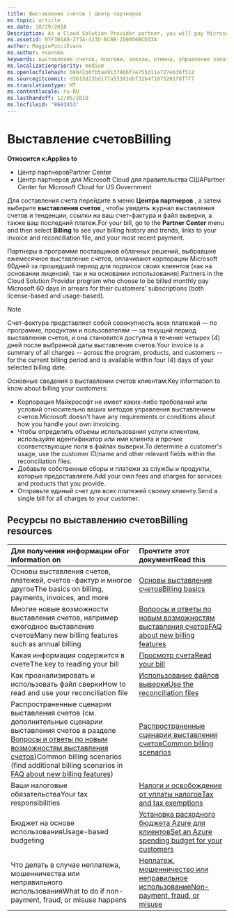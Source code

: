 ```yaml
---
title: Выставление счетов | Центр партнеров
ms.topic: article
ms.date: 10/29/2018
Description: As a Cloud Solution Provider partner, you will pay Microsoft 60 days in arrears for the license-based and usage-based subscriptions of your customers.
ms.assetid: 97F3B1A0-277A-423D-BC8B-2D0056BCD33A
author: MaggiePucciEvans
ms.author: evansma
keywords: выставление счетов, платежи, заказы, отмена, управление заказами, неоплата, мошенничество, ненадлежащее использование, налоги, освобождение от уплаты налогов, файлы выверки, файл выверки
ms.localizationpriority: medium
ms.openlocfilehash: b8041b6fb5ae913786bf7e755d11e727e636f518
ms.sourcegitcommit: d3613d23bd177a53381ebf32b4f1075201f8f7f7
ms.translationtype: MT
ms.contentlocale: ru-RU
ms.lasthandoff: 12/05/2018
ms.locfileid: "8683453"
---
```

# <a name="billing"></a><span data-ttu-id="47a74-103">Выставление счетов</span><span class="sxs-lookup"><span data-stu-id="47a74-103">Billing</span></span>

**<span data-ttu-id="47a74-104">Относится к:</span><span class="sxs-lookup"><span data-stu-id="47a74-104">Applies to</span></span>**

-  <span data-ttu-id="47a74-105">Центр партнеров</span><span class="sxs-lookup"><span data-stu-id="47a74-105">Partner Center</span></span>
-  <span data-ttu-id="47a74-106">Центр партнеров для Microsoft Cloud для правительства США</span><span class="sxs-lookup"><span data-stu-id="47a74-106">Partner Center for Microsoft Cloud for US Government</span></span>
 
 
<span data-ttu-id="47a74-107">Для составления счета перейдите в меню **Центра партнеров** , а затем выберите **выставления счетов** , чтобы увидеть журнал выставления счетов и тенденции, ссылки на ваш счет-фактура и файл выверки, а также ваш последний платеж.</span><span class="sxs-lookup"><span data-stu-id="47a74-107">For your bill, go to the **Partner Center** menu and then select **Billing** to see your billing history and trends, links to your invoice and reconciliation file, and your most recent payment.</span></span>

<span data-ttu-id="47a74-108">Партнеры в программе поставщиков облачных решений, выбравшие ежемесячное выставление счетов, оплачивают корпорации Microsoft 60дней за прошедший период для подписок своих клиентов (как на основании лицензий, так и на основании использования).</span><span class="sxs-lookup"><span data-stu-id="47a74-108">Partners in the Cloud Solution Provider program who choose to be billed monthly pay Microsoft 60 days in arrears for their customers' subscriptions (both license-based and usage-based).</span></span>

> [!NOTE]  
> <span data-ttu-id="47a74-109">Счет-фактура представляет собой совокупность всех платежей — по программе, продуктам и пользователям — за текущий период выставления счетов, и она становится доступна в течение четырех (4) дней после выбранной даты выставления счетов.</span><span class="sxs-lookup"><span data-stu-id="47a74-109">Your invoice is a summary of all charges -- across the program, products, and customers -- for the current billing period and is available within four (4) days of your selected billing date.</span></span>

<span data-ttu-id="47a74-110">Основные сведения о выставлении счетов клиентам:</span><span class="sxs-lookup"><span data-stu-id="47a74-110">Key information to know about billing your customers:</span></span>

-   <span data-ttu-id="47a74-111">Корпорация Майкрософт не имеет каких-либо требований или условий относительно ваших методов управления выставлением счетов.</span><span class="sxs-lookup"><span data-stu-id="47a74-111">Microsoft doesn't have any requirements or conditions about how you handle your own invoicing.</span></span>
-   <span data-ttu-id="47a74-112">Чтобы определить объемы использования услуги клиентом, используйте идентификатор или имя клиента и прочие соответствующие поля в файлах выверки.</span><span class="sxs-lookup"><span data-stu-id="47a74-112">To determine a customer's usage, use the customer ID/name and other relevant fields within the reconciliation files.</span></span>
-   <span data-ttu-id="47a74-113">Добавьте собственные сборы и платежи за службы и продукты, которые предоставляете.</span><span class="sxs-lookup"><span data-stu-id="47a74-113">Add your own fees and charges for services and products that you provide.</span></span>
-   <span data-ttu-id="47a74-114">Отправьте единый счет для всех платежей своему клиенту.</span><span class="sxs-lookup"><span data-stu-id="47a74-114">Send a single bill for all charges to your customer.</span></span>

## <a name="billing-resources"></a><span data-ttu-id="47a74-115">Ресурсы по выставлению счетов</span><span class="sxs-lookup"><span data-stu-id="47a74-115">Billing resources</span></span>
|**<span data-ttu-id="47a74-116">Для получения информации о</span><span class="sxs-lookup"><span data-stu-id="47a74-116">For information on</span></span>**   |**<span data-ttu-id="47a74-117">Прочтите этот документ</span><span class="sxs-lookup"><span data-stu-id="47a74-117">Read this</span></span>**    |
|:-----------------------------|:-----------------|
|<span data-ttu-id="47a74-118">Основы выставления счетов, платежей, счетов-фактур и многое другое</span><span class="sxs-lookup"><span data-stu-id="47a74-118">The basics on billing, payments, invoices, and  more</span></span>   |[<span data-ttu-id="47a74-119">Основы выставления счетов</span><span class="sxs-lookup"><span data-stu-id="47a74-119">Billing basics</span></span>](billing-basics.md)
|<span data-ttu-id="47a74-120">Многие новые возможности выставления счетов, например ежегодное выставление счетов</span><span class="sxs-lookup"><span data-stu-id="47a74-120">Many new billing features such as annual billing</span></span>   |[<span data-ttu-id="47a74-121">Вопросы и ответы по новым возможностям выставления счетов</span><span class="sxs-lookup"><span data-stu-id="47a74-121">FAQ about new billing features</span></span>](faq-about-new-billing-features.md)|
|<span data-ttu-id="47a74-122">Какая информация содержится в счете</span><span class="sxs-lookup"><span data-stu-id="47a74-122">The key to reading your bill</span></span>   |[<span data-ttu-id="47a74-123">Просмотр счета</span><span class="sxs-lookup"><span data-stu-id="47a74-123">Read your bill</span></span>](read-your-bill.md)   |
|<span data-ttu-id="47a74-124">Как проанализировать и использовать файл сверки</span><span class="sxs-lookup"><span data-stu-id="47a74-124">How to read and use your reconciliation file</span></span>   |[<span data-ttu-id="47a74-125">Использование файлов выверки</span><span class="sxs-lookup"><span data-stu-id="47a74-125">Use the reconciliation files</span></span>](use-the-reconciliation-files.md)|
|<span data-ttu-id="47a74-126">Распространенные сценарии выставления счетов (см. дополнительные сценарии выставления счетов в разделе [Вопросы и ответы по новым возможностям выставления счетов](faq-about-new-billing-features.md))</span><span class="sxs-lookup"><span data-stu-id="47a74-126">Common billing scenarios (find additional billing scenarios in [FAQ about new billing features](faq-about-new-billing-features.md))</span></span>|[<span data-ttu-id="47a74-127">Распространенные сценарии выставления счетов</span><span class="sxs-lookup"><span data-stu-id="47a74-127">Common billing scenarios</span></span>](common-billing-scenarios.md)|
|<span data-ttu-id="47a74-128">Ваши налоговые обязательства</span><span class="sxs-lookup"><span data-stu-id="47a74-128">Your tax responsibilities</span></span>   | [<span data-ttu-id="47a74-129">Налоги и освобождение от уплаты налогов</span><span class="sxs-lookup"><span data-stu-id="47a74-129">Tax and tax exemptions</span></span>](tax-and-tax-exemptions.md)|
|<span data-ttu-id="47a74-130">Бюджет на основе использования</span><span class="sxs-lookup"><span data-stu-id="47a74-130">Usage-based budgeting</span></span>    |[<span data-ttu-id="47a74-131">Установка расходного бюджета Azure для клиентов</span><span class="sxs-lookup"><span data-stu-id="47a74-131">Set an Azure spending budget for your customers</span></span>](set-an-azure-spending-budget-for-your-customers.md)|
|<span data-ttu-id="47a74-132">Что делать в случае неплатежа, мошенничества или неправильного использования</span><span class="sxs-lookup"><span data-stu-id="47a74-132">What to do if non-payment, fraud, or misuse happens</span></span>   |[<span data-ttu-id="47a74-133">Неплатеж, мошенничество или неправильное использование</span><span class="sxs-lookup"><span data-stu-id="47a74-133">Non-payment, fraud, or misuse</span></span>](non-payment--fraud--or-misuse.md)|




















